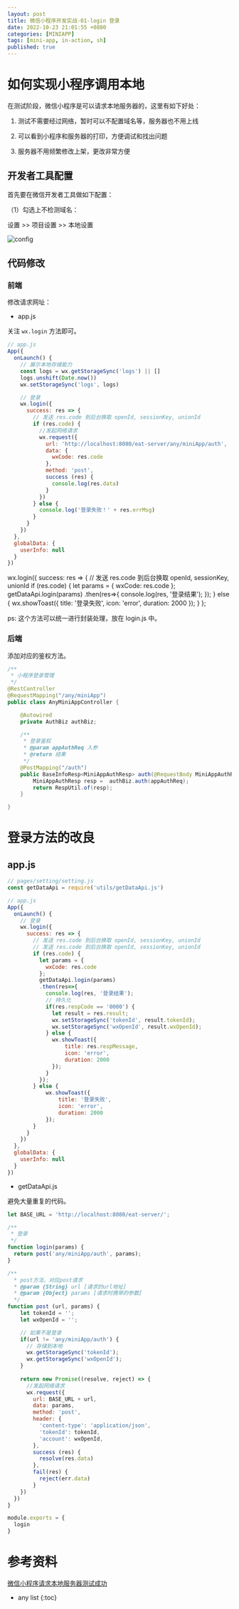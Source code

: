 ```yaml
---
layout: post
title: 微信小程序开发实战-01-login 登录
date: 2022-10-23 21:01:55 +0800
categories: [MINIAPP]
tags: [mini-app, in-action, sh]
published: true
---
```


# 如何实现小程序调用本地

在测试阶段，微信小程序是可以请求本地服务器的，这里有如下好处：

1. 测试不需要经过网络，暂时可以不配置域名等，服务器也不用上线

2. 可以看到小程序和服务器的打印，方便调试和找出问题

3. 服务器不用频繁修改上架，更改非常方便

## 开发者工具配置

首先要在微信开发者工具做如下配置：

（1）勾选上不检测域名：

设置 >> 项目设置 >> 本地设置

![config](https://img-blog.csdnimg.cn/135414309c47463d8ad732a50130622d.png)

## 代码修改

### 前端

修改请求网址：

- app.js

关注 `wx.login` 方法即可。

```js
// app.js
App({
  onLaunch() {
    // 展示本地存储能力
    const logs = wx.getStorageSync('logs') || []
    logs.unshift(Date.now())
    wx.setStorageSync('logs', logs)

    // 登录
    wx.login({
      success: res => {
        // 发送 res.code 到后台换取 openId, sessionKey, unionId
        if (res.code) {
          //发起网络请求
          wx.request({
            url: 'http://localhost:8080/eat-server/any/miniApp/auth',
            data: {
              wxCode: res.code
            },
            method: 'post',
            success (res) {
              console.log(res.data)
            }
          })
        } else {
          console.log('登录失败！' + res.errMsg)
        }
      }
    })
  },
  globalData: {
    userInfo: null
  }
})
```

wx.login({
      success: res => {
        // 发送 res.code 到后台换取 openId, sessionKey, unionId
        if (res.code) {
          let params = {
            wxCode: res.code
          };
          getDataApi.login(params)
          .then(res=>{
            console.log(res, '登录结果');
          });
        } else {
            wx.showToast({
                title: '登录失败',
                icon: 'error',
                duration: 2000
            });
        }
      };

ps: 这个方法可以统一进行封装处理，放在 login.js 中。

### 后端

添加对应的鉴权方法。

```java
/**
 * 小程序登录管理
 */
@RestController
@RequestMapping("/any/miniApp")
public class AnyMiniAppController {

    @Autowired
    private AuthBiz authBiz;

    /**
     * 登录鉴权
     * @param appAuthReq 入参
     * @return 结果
     */
    @PostMapping("/auth")
    public BaseInfoResp<MiniAppAuthResp> auth(@RequestBody MiniAppAuthReq appAuthReq) {
        MiniAppAuthResp resp =  authBiz.auth(appAuthReq);
        return RespUtil.of(resp);
    }

}
```


# 登录方法的改良

## app.js

```js
// pages/setting/setting.js
const getDataApi = require('utils/getDataApi.js')

// app.js
App({
  onLaunch() {
    // 登录
    wx.login({
      success: res => {
        // 发送 res.code 到后台换取 openId, sessionKey, unionId
        // 发送 res.code 到后台换取 openId, sessionKey, unionId
        if (res.code) {
          let params = {
            wxCode: res.code
          };
          getDataApi.login(params)
          .then(res=>{
            console.log(res, '登录结果');
            // 持久化
            if(res.respCode == '0000') {
              let result = res.result;
              wx.setStorageSync('tokenId', result.tokenId);
              wx.setStorageSync('wxOpenId', result.wxOpenId);
            } else {
              wx.showToast({
                  title: res.respMessage,
                  icon: 'error',
                  duration: 2000
              });
            }
          });
        } else {
            wx.showToast({
                title: '登录失败',
                icon: 'error',
                duration: 2000
            });
        }
      }
    })
  },
  globalData: {
    userInfo: null
  }
})
```


- getDataApi.js

避免大量重复的代码。

```js
let BASE_URL = 'http://localhost:8080/eat-server/';

/**
 * 登录
 */
function login(params) {
  return post('any/miniApp/auth', params);
}

/**
  * post方法，对应post请求
  * @param {String} url [请求的url地址]
  * @param {Object} params [请求时携带的参数]
  */
function post (url, params) {
    let tokenId = '';
    let wxOpenId = '';

    // 如果不是登录
    if(url != 'any/miniApp/auth') {
      // 存储到本地
      wx.getStorageSync('tokenId');
      wx.getStorageSync('wxOpenId');
    }
    
    return new Promise((resolve, reject) => {
      //发起网络请求
      wx.request({
        url: BASE_URL + url,
        data: params,
        method: 'post',
        header: {
          'content-type': 'application/json', 
          'tokenId': tokenId,
          'account': wxOpenId,
        },
        success (res) {
          resolve(res.data)
        },
        fail(res) {
          reject(err.data)
        } 
    })
  })
}

module.exports = {
  login
}
```


# 参考资料

[微信小程序请求本地服务器测试成功](https://blog.csdn.net/chengdong1314/article/details/123917322)

* any list
{:toc}